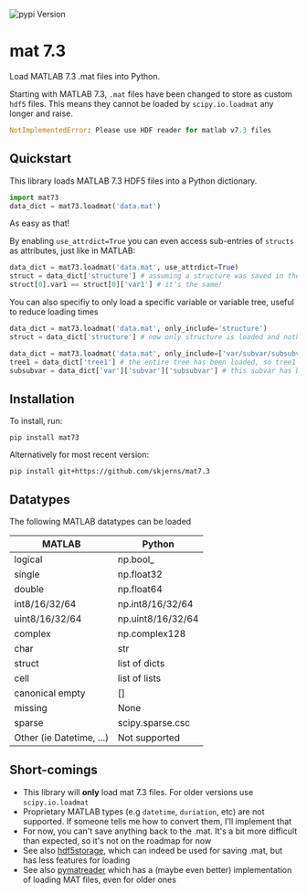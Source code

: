 ![pypi Version](https://img.shields.io/pypi/v/mat73)

# mat 7.3

Load MATLAB 7.3 .mat files into Python.

Starting with MATLAB 7.3, `.mat` files have been changed to store as custom `hdf5` files.
This means they cannot be loaded by `scipy.io.loadmat` any longer and raise.

```Python
NotImplementedError: Please use HDF reader for matlab v7.3 files
```

## Quickstart

This library loads MATLAB 7.3 HDF5 files into a Python dictionary.

```Python
import mat73
data_dict = mat73.loadmat('data.mat')
```

As easy as that!

By enabling `use_attrdict=True` you can even access sub-entries of `structs` as attributes, just like in MATLAB:

```Python
data_dict = mat73.loadmat('data.mat', use_attrdict=True) 
struct = data_dict['structure'] # assuming a structure was saved in the .mat
struct[0].var1 == struct[0]['var1'] # it's the same!
```

You can also specifiy to only load a specific variable or variable tree, useful to reduce loading times

```Python
data_dict = mat73.loadmat('data.mat', only_include='structure') 
struct = data_dict['structure'] # now only structure is loaded and nothing else

data_dict = mat73.loadmat('data.mat', only_include=['var/subvar/subsubvar', 'tree1/']) 
tree1 = data_dict['tree1'] # the entire tree has been loaded, so tree1 is a dict with all subvars of tree1
subsubvar = data_dict['var']['subvar']['subsubvar'] # this subvar has been loaded
```

## Installation

To install, run:

```
pip install mat73
```

Alternatively for most recent version:

```
pip install git+https://github.com/skjerns/mat7.3
```

## Datatypes

The following MATLAB datatypes can be loaded

| MATLAB                   | Python            |
| ------------------------ | ----------------- |
| logical                  | np.bool_          |
| single                   | np.float32        |
| double                   | np.float64        |
| int8/16/32/64            | np.int8/16/32/64  |
| uint8/16/32/64           | np.uint8/16/32/64 |
| complex                  | np.complex128     |
| char                     | str               |
| struct                   | list of dicts     |
| cell                     | list of lists     |
| canonical empty          | []                |
| missing                  | None              |
| sparse                   | scipy.sparse.csc  |
| Other (ie Datetime, ...) | Not supported     |

## Short-comings

- This library will __only__ load mat 7.3 files. For older versions use `scipy.io.loadmat`
- Proprietary MATLAB types (e.g `datetime`, `duriation`, etc) are not supported. If someone tells me how to convert them, I'll implement that
- For now, you can't save anything back to the .mat. It's a bit more difficult than expected, so it's not on the roadmap for now
- See also [hdf5storage](https://github.com/frejanordsiek/hdf5storage), which can indeed be used for saving .mat, but has less features for loading
- See also [pymatreader](https://gitlab.com/obob/pymatreader/) which has a (maybe even better) implementation of loading MAT files, even for older ones
